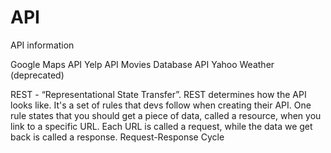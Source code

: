 # API
API information

Google Maps API
Yelp API
Movies Database API
Yahoo Weather (deprecated)

REST - “Representational State Transfer”. 
REST determines how the API looks like. 
It's a set of rules that devs follow when creating their API. 
One rule states that you should get a piece of data, called a resource, when you link to a specific URL. 
Each URL is called a request, while the data we get back is called a response.
Request-Response Cycle

